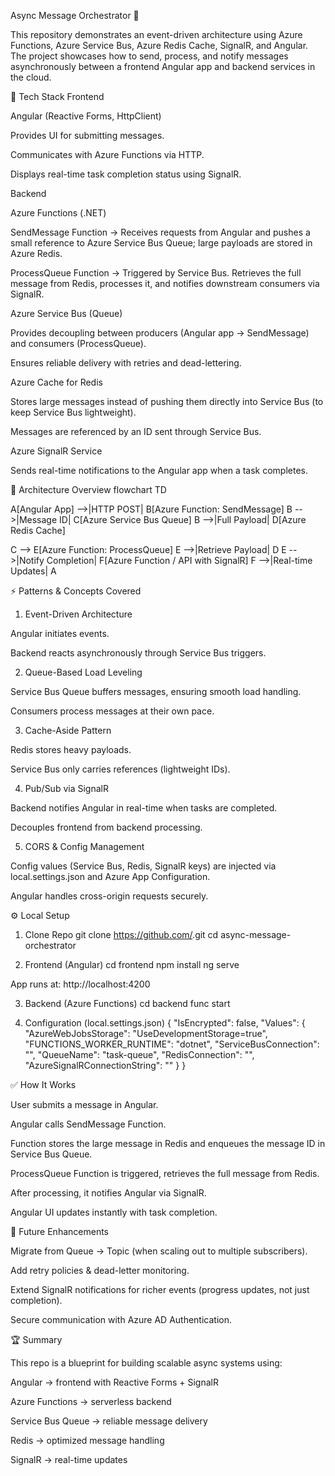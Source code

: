 Async Message Orchestrator 🚀

This repository demonstrates an event-driven architecture using Azure Functions, Azure Service Bus, Azure Redis Cache, SignalR, and Angular.
The project showcases how to send, process, and notify messages asynchronously between a frontend Angular app and backend services in the cloud.

📌 Tech Stack
Frontend

Angular (Reactive Forms, HttpClient)

Provides UI for submitting messages.

Communicates with Azure Functions via HTTP.

Displays real-time task completion status using SignalR.

Backend

Azure Functions (.NET)

SendMessage Function → Receives requests from Angular and pushes a small reference to Azure Service Bus Queue; large payloads are stored in Azure Redis.

ProcessQueue Function → Triggered by Service Bus. Retrieves the full message from Redis, processes it, and notifies downstream consumers via SignalR.

Azure Service Bus (Queue)

Provides decoupling between producers (Angular app → SendMessage) and consumers (ProcessQueue).

Ensures reliable delivery with retries and dead-lettering.

Azure Cache for Redis

Stores large messages instead of pushing them directly into Service Bus (to keep Service Bus lightweight).

Messages are referenced by an ID sent through Service Bus.

Azure SignalR Service

Sends real-time notifications to the Angular app when a task completes.

📂 Architecture Overview
flowchart TD

A[Angular App] -->|HTTP POST| B[Azure Function: SendMessage]
B -->|Message ID| C[Azure Service Bus Queue]
B -->|Full Payload| D[Azure Redis Cache]

C --> E[Azure Function: ProcessQueue]
E -->|Retrieve Payload| D
E -->|Notify Completion| F[Azure Function / API with SignalR]
F -->|Real-time Updates| A

⚡ Patterns & Concepts Covered
1. Event-Driven Architecture

Angular initiates events.

Backend reacts asynchronously through Service Bus triggers.

2. Queue-Based Load Leveling

Service Bus Queue buffers messages, ensuring smooth load handling.

Consumers process messages at their own pace.

3. Cache-Aside Pattern

Redis stores heavy payloads.

Service Bus only carries references (lightweight IDs).

4. Pub/Sub via SignalR

Backend notifies Angular in real-time when tasks are completed.

Decouples frontend from backend processing.

5. CORS & Config Management

Config values (Service Bus, Redis, SignalR keys) are injected via local.settings.json and Azure App Configuration.

Angular handles cross-origin requests securely.

⚙️ Local Setup
1. Clone Repo
git clone https://github.com/<your-repo>.git
cd async-message-orchestrator

2. Frontend (Angular)
cd frontend
npm install
ng serve


App runs at: http://localhost:4200

3. Backend (Azure Functions)
cd backend
func start

4. Configuration (local.settings.json)
{
  "IsEncrypted": false,
  "Values": {
    "AzureWebJobsStorage": "UseDevelopmentStorage=true",
    "FUNCTIONS_WORKER_RUNTIME": "dotnet",
    "ServiceBusConnection": "<your-azure-service-bus-connection-string>",
    "QueueName": "task-queue",
    "RedisConnection": "<your-azure-redis-connection-string>",
    "AzureSignalRConnectionString": "<your-signalr-connection-string>"
  }
}

✅ How It Works

User submits a message in Angular.

Angular calls SendMessage Function.

Function stores the large message in Redis and enqueues the message ID in Service Bus Queue.

ProcessQueue Function is triggered, retrieves the full message from Redis.

After processing, it notifies Angular via SignalR.

Angular UI updates instantly with task completion.

🚀 Future Enhancements

Migrate from Queue → Topic (when scaling out to multiple subscribers).

Add retry policies & dead-letter monitoring.

Extend SignalR notifications for richer events (progress updates, not just completion).

Secure communication with Azure AD Authentication.

🏆 Summary

This repo is a blueprint for building scalable async systems using:

Angular → frontend with Reactive Forms + SignalR

Azure Functions → serverless backend

Service Bus Queue → reliable message delivery

Redis → optimized message handling

SignalR → real-time updates